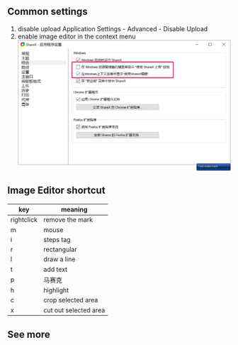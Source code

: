 ## Common settings
1. disable upload
   Application Settings - Advanced - Disable Upload
2. enable image editor in the context menu
   ![](./assets/sharex-edit-func.png)

## Image Editor shortcut

| key        | meaning               |
| ---------- | --------------------- |
| rightclick | remove the mark       |
| m          | mouse                 |
| i          | steps tag             |
| r          | rectangular           |
| l          | draw a line           |
| t          | add text              |
| p          | 马赛克                   |
| h          | highlight             |
| c          | crop selected area    |
| x          | cut out selected area |

## See more

